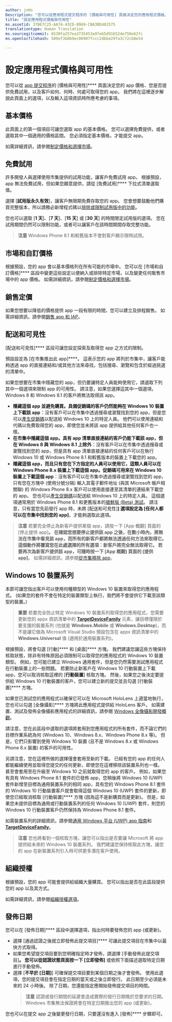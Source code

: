 ```yaml
---
author: jnHs
Description: "您可以從應用程式提交程序的 [價格與可用性] 頁面決定您的應用程式價格、您是否提供免費試用，以及客戶如何、何時、何處可取得您的應用程式。"
title: "設定應用程式價格與可用性"
ms.assetid: 37BE7C25-AA74-43CD-8969-CBA3BD481575
translationtype: Human Translation
ms.sourcegitcommit: 6530fa257ea3735453a97eb5d916524e750e62fc
ms.openlocfilehash: 509ef3b8b9ec06907fccc2dbbe29fa3c72cb8e5d

---
```


# 設定應用程式價格與可用性


您可以從 [app 提交程序](app-submissions.md)的 [價格與可用性]**** 頁面決定您的 app 價格、您是否提供免費試用，以及客戶如何、何時、何處可取得您的 app。 我們將在這裡逐步解說此頁面上的選項，以及輸入這項資訊時所應考慮的事項。

## 基本價格


此頁面上的第一個項目可讓您選取 app 的基本價格。 您可以選擇免費提供，或者選取其中一個適用的價格區間。 您必須指定基本價格，才能提交 app。

如需詳細資訊，請參閱[制定價格和選擇市場](define-pricing-and-market-selection.md)。

## 免費試用


許多開發人員選擇使用市集提供的試用功能，讓客戶免費試用 app。 根據預設，app 無法免費試用，但如果您願意提供，請從 [免費試用]**** 下拉式清單選取值。

選擇 [**試用版永久有效**]，讓客戶無限期免費存取您的 app。 您會想要鼓勵他們購買完整版本，所以請務必新增程式碼以[排除或限制試用版中的功能](https://msdn.microsoft.com/library/windows/apps/mt219685)。

您也可以選取 [**1 天**]、[**7 天**]、[**15 天**] 或 [**30 天**] 的時間限定試用版的選項。 您在試用期間仍然可以限制功能，或者可以讓客戶在該時間期間存取完整功能。

> **注意** Windows Phone 8.1 和較舊版本不會對客戶顯示限時試用。

## 市場和自訂價格


根據預設，您的 app 會以基本價格列在所有可能的市場中。 您可以在 [市場和自訂價格]**** 區段中變更這些設定以便納入或排除特定市場，以及變更任何販售市場中的 app 價格。 如需詳細資訊，請參閱[制定價格和選擇市場](define-pricing-and-market-selection.md)。

## 銷售定價


如果您想要以降低的價格提供 app 一段有限的時間，您可以建立及排程銷售。 如需詳細資訊，請參閱[銷售 app 和 IAP](put-apps-and-iaps-on-sale.md)。

## 配送和可見性


[配送和可見性]**** 區段可讓您設定探索及取得您 app 之方式的限制。

預設設定為 [在市集推出此 app]****。 這表示您的 app 將列於市集中，讓客戶能夠透過 app 的直接連結和/或其他方法來尋找，包括搜尋、瀏覽和包含於經過挑選的清單中。

如果您想要在市集中隱藏您的 app，但仍要讓特定人員能夠使用它，請選取下列其中一個選項來限制 app 的可用性。 請注意，如果您選擇這其中一個選項，Windows 8 和 Windows 8.1 的客戶將無法取得該 app。

-   **隱藏這個 app 並避免購買。具備促銷碼的客戶仍然能夠在 Windows 10 裝置上下載該 app**：沒有客戶可以在市集中透過搜尋或瀏覽找到您的 app，但是您可以[產生促銷碼](generate-promotional-codes.md)以配送給 Windows 10 上的特定人員。 他們可以使用連結和代碼以免費取得您的 app，即使您並未將該 app 提供給其他任何客戶也一樣。
-   **在市集中隱藏這個 app。具有 app 清單直接連結的客戶仍能下載該 app，但在 Windows 8 與 Windows 8.1 上除外**：沒有客戶可以在市集中透過搜尋或瀏覽找到您的 app，但是具有 app 清單直接連結的任何客戶可以在執行 Windows 10 或 Windows Phone 8.1 和較舊版本的裝置上下載您的 app。
-   **隱藏這個 app，而且只有您在下方指定的人員可以使用它，這類人員可以在 Windows Phone 8.x 裝置上下載這個 app。促銷碼可用來在 Windows 10 裝置上下載這個 app**：沒有客戶可以在市集中透過搜尋或瀏覽找到您的 app，只有您在方塊中 (使用分號分隔) 輸入其電子郵件地址 (與其 Microsoft 帳戶相關聯) 的 Windows Phone 8.x 客戶可以使用直接連至其清單的連結來下載您的 app。 您也可以[產生促銷碼](generate-promotional-codes.md)以配送給 Windows 10 上的特定人員。 這個選項通常用於 Windows Phone 8.1 和更舊版本的[搶鮮版 (Beta) 測試](beta-testing-and-targeted-distribution.md)。 請注意，只有當您先前發行 app 時，未將 [配送和可見性]****] 選項設定為 [任何人都可以在市集中找到您的 app]****，才能夠選取此選項。

> **注意** 若要完全停止為新客戶提供某個 app，請按一下 [App 概觀] 頁面的 [停止提供 app]****。 在確認您想要停止提供該 app 之後，在數小時內，將無法在市集中看見該 app，而所有的新客戶都將無法透過任何方法來取得它。 這個動作將覆寫您在此處選擇的所有選項：新客戶將完全無法取得它。 若要再次為新客戶提供該 app，可隨時按一下 [App 概觀] 頁面的 [提供 app]****。 如需詳細資訊，請參閱[從市集移除 app](guidance-for-app-package-management.md#removing-an-app-from-the-store)。

## Windows 10 裝置系列

本節可讓您指出客戶可以使用何種類型的 Windows 10 裝置來取得您的應用程式。 (如果您的套件不會在特定的裝置類型上執行，我們將不會提供它下載至該類型的裝置。)

> **重要** 若要完全防止特定 Windows 10 裝置系列取得您的應用程式，您需要更新您的 appx 資訊清單中的 [**TargetDeviceFamily**](https://msdn.microsoft.com/library/windows/apps/dn986903) 元素，讓目標僅限於要支援的裝置系列 (也就是 **Windows.Mobile** 或 **Windows.Desktop**)，而不是讓它做為 Microsoft Visual Studio 預設包含在 appx 資訊清單中的 **Windows.Universal** 值 (適用於通用裝置系列)。

根據預設，將會勾選 [行動]**** 和 [桌面]**** 方塊。 我們建議您讓這些方塊保持核取狀態，除非有特殊原因必須限制可以取得您的應用程式的 Windows 10 裝置類型。 例如，您可能已建立 Windows 通用套件，但是您仍然需要測試應用程式在行動裝置上的一些問題。 若要防止新客戶在 Windows 10 行動裝置上下載 app，您可以取消核取這裡的 [**行動裝置**] 核取方塊。 然後，如果您之後決定要提供給 Windows 10 行動裝置的客戶，您可以建立新的提交並且勾選 [行動裝置]**** 方塊。

如果您已測試您的應用程式以確保它可以在 Microsoft HoloLens 上適當地執行，您也可以勾選 [全像攝影]**** 方塊將此應用程式提供給 HoloLens 客戶。 如需建置、測試及發佈全像攝影應用程式的詳細資訊，請參閱 [Windows 全像攝影開發概觀](http://dev.windows.com/holographic/development_overview)。

請注意，您在此區段中選取的選項將套用到您應用程式的所有套件，而不論它們的目標作業系統為何 (Windows 10、Windows 8.x、Windows Phone 8.x 等)。 但是，它們只影響到使用 Windows 10 裝置 (且不是 Windows 8.x 或 Windows Phone 8.x 裝置) 的客戶的可用性。

另請注意，您在這裡所做的選擇僅會套用至新的下載。 已經有您的 app 的任何人都能繼續使用並取得您提交的任何更新，即使您在這裡移除該裝置系列也一樣。 甚至會套用至在升級至 Windows 10 之前就取得您的 app 的客戶。 例如，如果您有具有 Windows Phone 8.1 套件的已發佈 app，您稍後將 Windows 10 (UWP) 套件新增至目標為通用裝置系列的相同 app，具有您的 Windows Phone 8.1 套件的 Windows 10 行動裝置客戶就會取得這個 Windows 10 (UWP) 套件的更新，即使您已經取消核取 [行動裝置]**** 方塊 (因為這不是新購買而是更新)。 但是，如果您未提供目標為通用或行動裝置系列的任何 Windows 10 (UWP) 套件，則您的 Windows 10 行動裝置客戶仍然保持為 Windows Phone 8.1 套件。

如需裝置系列的詳細資訊，請參閱[通用 Windows 平台 (UWP) app 指南](https://msdn.microsoft.com/library/windows/apps/dn894631)和 [**TargetDeviceFamily**](https://msdn.microsoft.com/library/windows/apps/dn986903)。

> **注意** 您也將看到一個核取方塊，讓您可以指出是否要讓 Microsoft 將 app 提供給未來的 Windows 10 裝置系列。 我們建議您保持核取此方塊，讓您的 app 在新裝置系列引入時可供更多潛在客戶使用。

## 組織授權


根據預設，您的 app 可能會提供給組織大量購買。 您可以指出是否在此區段提供您的 app 以及其方式。

如需詳細資訊，請參閱[組織授權選項](organizational-licensing.md)。

## 發佈日期


您可以在 [發佈日期]**** 區段中選擇選項，指出何時要發佈您的 app (或更新)。

-   選擇 [通過認證之後就立即發佈此提交項目]**** 可讓此提交項目在市集中以最快方式取得。
-   如果您希望提交項目要到您明確指定時才發佈，請選擇 [手動發佈此提交項目]****。 您可以從認證狀態頁面按一下 [立即發佈]**** 或依照下面描述選取特定日期進行手動發佈。
-   選擇 [**不早於 \[日期\]**] 可確保提交項目要到某個日期之後才會發佈。 使用此選項，您的提交項目會在指定日期的當天或之後立即發行。 此日期至少必須是未來的 24 小時後。 除了日期，您還能指定應開始發佈提交項目的時間。
    > **注意** 認證或發行期間的延遲會造成實際的發行日期晚於您要求的日期。 Windows 市集無法保證將會在特定日期推出您的 app (或更新)。

您也可以在提交 app 之後變更發行日期，只要還沒有進入 [發佈]**** 步驟即可。
 

 







<!--HONumber=Jun16_HO4-->


